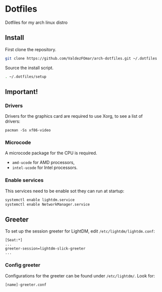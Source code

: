 # Dotfiles

Dotfiles for my arch linux distro

## Install

First clone the repository.

```sh
git clone https://github.com/ValdezFOmar/arch-dotfiles.git ~/.dotfiles
```

Source the install script.
```sh
. ~/.dotfiles/setup
```

## Important!

### Drivers

Drivers for the graphics card are required to use Xorg, to see a list of drivers:

    pacman -Ss xf86-video

### Microcode

A microcode package for the CPU is required.

- `amd-ucode` for AMD processors,
- `intel-ucode` for Intel processors.

### Enable services

This services need to be enable sot they can run at startup:

```sh
systemctl enable lightdm.service
systemctl enable NetworkManager.service
```

## Greeter

To set up the session greeter for LightDM, edit 
`/etc/lightdm/lightdm.conf`:

    [Seat:*]
    ...
    greeter-session=lightdm-slick-greeter
    ...


### Config greeter

Configurations for the greeter can be found under 
`/etc/lightdm/`. Look for:

    [name]-greeter.conf